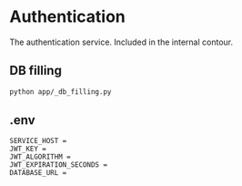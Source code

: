 # Authentication

The authentication service. Included in the internal contour.

## DB filling

```bash
python app/_db_filling.py
```

## .env

```
SERVICE_HOST =
JWT_KEY =
JWT_ALGORITHM =
JWT_EXPIRATION_SECONDS =
DATABASE_URL =
```
